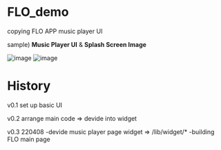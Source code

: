 # FLO_demo
copying FLO APP music player UI

sample) **Music Player UI**     &     **Splash Screen Image**

![image](https://user-images.githubusercontent.com/45767395/158811522-54611692-9be7-45ed-b246-62093052f5d9.png)      ![image](https://user-images.githubusercontent.com/45767395/158812715-a1eee7b4-c6c6-4d14-8a17-dace5ace16cb.png)










# History
v0.1
set up basic UI


v0.2
arrange main code => devide into widget


v0.3  220408
-devide music player page widget => /lib/widget/*
-building FLO main page
